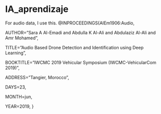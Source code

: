 # IA_aprendizaje
For audio data, I use this.
@INPROCEEDINGS{AlEm1906:Audio,

AUTHOR=”Sara A Al-Emadi and Abdulla K Al-Ali and Abdulaziz Al-Ali and Amr Mohamed”,

TITLE=”Audio Based Drone Detection and Identification using Deep Learning”,

BOOKTITLE=”IWCMC 2019 Vehicular Symposium (IWCMC-VehicularCom 2019)”,

ADDRESS=”Tangier, Morocco”,

DAYS=23,

MONTH=jun,

YEAR=2019, }